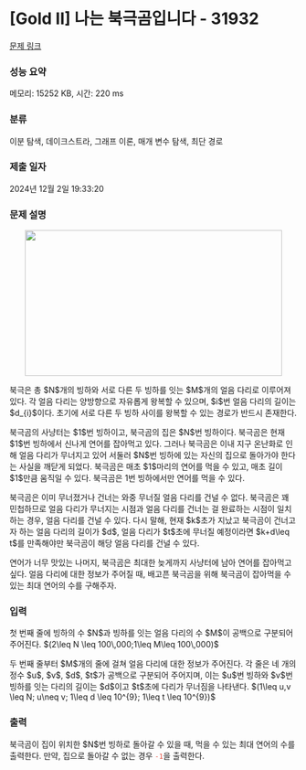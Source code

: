 # [Gold II] 나는 북극곰입니다 - 31932 

[문제 링크](https://www.acmicpc.net/problem/31932) 

### 성능 요약

메모리: 15252 KB, 시간: 220 ms

### 분류

이분 탐색, 데이크스트라, 그래프 이론, 매개 변수 탐색, 최단 경로

### 제출 일자

2024년 12월 2일 19:33:20

### 문제 설명

<p style="text-align: center;"><img alt="" src="" style="width: 450px; height: 255px;"></p>

<p>북극은 총 $N$개의 빙하와 서로 다른 두 빙하를 잇는 $M$개의 얼음 다리로 이루어져 있다. 각 얼음 다리는 양방향으로 자유롭게 왕복할 수 있으며, $i$번 얼음 다리의 길이는 $d_{i}$이다. 초기에 서로 다른 두 빙하 사이를 왕복할 수 있는 경로가 반드시 존재한다.</p>

<p>북극곰의 사냥터는 $1$번 빙하이고, 북극곰의 집은 $N$번 빙하이다. 북극곰은 현재 $1$번 빙하에서 신나게 연어를 잡아먹고 있다. 그러나 북극곰은 이내 지구 온난화로 인해 얼음 다리가 무너지고 있어 서둘러 $N$번 빙하에 있는 자신의 집으로 돌아가야 한다는 사실을 깨닫게 되었다. 북극곰은 매초 $1$마리의 연어를 먹을 수 있고, 매초 길이 $1$만큼 움직일 수 있다. 북극곰은 1번 빙하에서만 연어를 먹을 수 있다.</p>

<p>북극곰은 이미 무너졌거나 건너는 와중 무너질 얼음 다리를 건널 수 없다. 북극곰은 꽤 민첩하므로 얼음 다리가 무너지는 시점과 얼음 다리를 건너는 걸 완료하는 시점이 일치하는 경우, 얼음 다리를 건널 수 있다. 다시 말해, 현재 $k$초가 지났고 북극곰이 건너고자 하는 얼음 다리의 길이가 $d$, 얼음 다리가 $t$초에 무너질 예정이라면 $k+d\leq t$를 만족해야만 북극곰이 해당 얼음 다리를 건널 수 있다.</p>

<p>연어가 너무 맛있는 나머지, 북극곰은 최대한 늦게까지 사냥터에 남아 연어를 잡아먹고 싶다. 얼음 다리에 대한 정보가 주어질 때, 배고픈 북극곰을 위해 북극곰이 잡아먹을 수 있는 최대 연어의 수를 구해주자.</p>

### 입력 

 <p>첫 번째 줄에 빙하의 수 $N$과 빙하를 잇는 얼음 다리의 수 $M$이 공백으로 구분되어 주어진다. $(2\leq N \leq 100\,000;1\leq M\leq 100\,000)$</p>

<p>두 번째 줄부터 $M$개의 줄에 걸쳐 얼음 다리에 대한 정보가 주어진다. 각 줄은 네 개의 정수 $u$, $v$, $d$, $t$가 공백으로 구분되어 주어지며, 이는 $u$번 빙하와 $v$번 빙하를 잇는 다리의 길이는 $d$이고 $t$초에 다리가 무너짐을 나타낸다. $(1\leq u,v \leq N; u\neq v; 1\leq d \leq 10^{9}; 1\leq t \leq 10^{9})$</p>

### 출력 

 <p>북극곰이 집이 위치한 $N$번 빙하로 돌아갈 수 있을 때, 먹을 수 있는 최대 연어의 수를 출력한다. 만약, 집으로 돌아갈 수 없는 경우 <span style="color:#e74c3c;"><code>-1</code></span>을 출력한다.</p>

